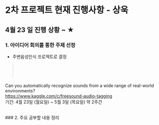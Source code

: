 ﻿# 2차 프로젝트 현재 진행사항 - 상욱

## 4월 23 일 진행 상황 ~ ★

### 1. 아이디어 회의를 통한 주제 선정

-  주변음성인식 프로젝트로 결정
> <pre> <br>
Can you automatically recognize sounds from a wide range of real-world environments?
<br>
<https://www.kaggle.com/c/freesound-audio-tagging>
<br>
기간: 4월 23일 (월요일) ~ 5월 3일 (목요일) 약 2주간
</p>
<br>
</pre>
### 2. 주요 공부할 내용 정리
